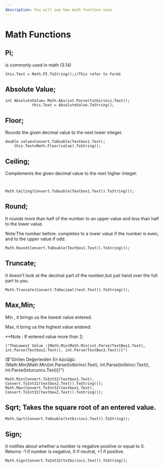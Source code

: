 ```yaml
---
description: You will see how math function uses
---
```


# Math Functions

## Pi;

 is commonly used in math \(3.14\)  


```text
this.Text = Math.PI.ToString();//This refer to Form1
```

## Absolute Value;

```text
int AbsoluteValue= Math.Abs(int.Parse(txtbirinci.Text));
            this.Text = AbsoluteValue.ToString();
```

## Floor;

Rounds the given decimal value to the next lower integer.

```text
double value=Convert.ToDouble(Textbox1.Text);
    this.Text=Math.Floor(value).ToString();

```

## Ceiling;

Complements the given decimal value to the next higher integer.

```text

 
Math.Ceiling(Convert.ToDouble(Textbox1.Text)).ToString());
```

## Round;

It rounds more than half of the number to an upper value and less than half to the lower value.

Note:The number before. completes to a lower value if the number is even, and to the upper value if odd.

```text
Math.Round(Convert.ToDouble(Textbox1.Text)).ToString());
```

## Truncate;

It doesn't look at the decimal part of the number,but just hand over the full part to you.



```text
Math.Truncate(Convert.ToDecimal(text.Text)).ToString());
```

## Max,Min;

Min , it brings us the lowest value entered.

Max, it bring us the highest value entered. 



\*\*Note : If entered value more than 2;



```text
("TheLowest Value :{Math.Min(Math.Min(int.Parse(TextBox1.Text), int.Parse(Textbox2.Text)), int.Parse(TextBox3.Text))}")
```



\($"Girilen Değerlerden En kücüğü:{Math.Min\(Math.Min\(int.Parse\(txtbirinci.Text\), int.Parse\(txtikinci.Text\)\), int.Parse\(txtucuncu.Text\)\)}"\)

```text
Math.Min(Convert.ToInt32(textbox1.Text), Convert.ToInt32(textbox2.Text)).ToString());
Math.Max(Convert.ToInt32(textbox1.Text), Convert.ToInt32(textbox2.Text)).ToString());
```

## Sqrt; Takes the square root of an entered value.

```text
Math.Sqrt(Convert.ToDouble(txtbirinci.Text)).ToString();

```

## Sign;

It notifies about whether a number is negative positive or equal to 0. Returns -1 if number is negative, 0 if neutral, +1 if positive.

```text
Math.Sign(Convert.ToInt32(txtbirinci.Text)).ToString();
```



